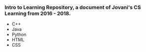 ### Intro to Learning Repository, a document of Jovani's CS Learning from 2016 - 2018.
- C++
- Java
- Python
- HTML
- CSS